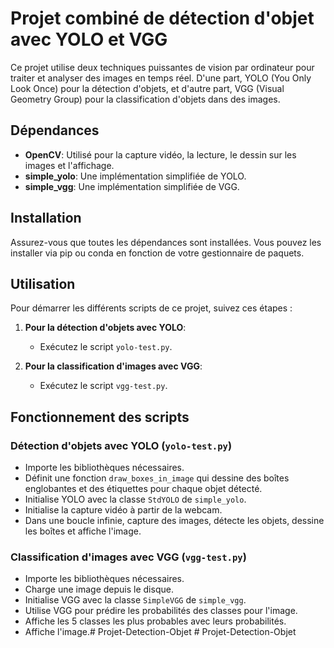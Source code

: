 # Projet combiné de détection d'objet avec YOLO et VGG

Ce projet utilise deux techniques puissantes de vision par ordinateur pour traiter et analyser des images en temps réel. D'une part, YOLO (You Only Look Once) pour la détection d'objets, et d'autre part, VGG (Visual Geometry Group) pour la classification d'objets dans des images.

## Dépendances

- **OpenCV**: Utilisé pour la capture vidéo, la lecture, le dessin sur les images et l'affichage.
- **simple_yolo**: Une implémentation simplifiée de YOLO.
- **simple_vgg**: Une implémentation simplifiée de VGG.

## Installation

Assurez-vous que toutes les dépendances sont installées. Vous pouvez les installer via pip ou conda en fonction de votre gestionnaire de paquets.

## Utilisation

Pour démarrer les différents scripts de ce projet, suivez ces étapes :

1. **Pour la détection d'objets avec YOLO**:
   - Exécutez le script `yolo-test.py`.

2. **Pour la classification d'images avec VGG**:
   - Exécutez le script `vgg-test.py`.

## Fonctionnement des scripts

### Détection d'objets avec YOLO (`yolo-test.py`)

- Importe les bibliothèques nécessaires.
- Définit une fonction `draw_boxes_in_image` qui dessine des boîtes englobantes et des étiquettes pour chaque objet détecté.
- Initialise YOLO avec la classe `StdYOLO` de `simple_yolo`.
- Initialise la capture vidéo à partir de la webcam.
- Dans une boucle infinie, capture des images, détecte les objets, dessine les boîtes et affiche l'image.

### Classification d'images avec VGG (`vgg-test.py`)

- Importe les bibliothèques nécessaires.
- Charge une image depuis le disque.
- Initialise VGG avec la classe `SimpleVGG` de `simple_vgg`.
- Utilise VGG pour prédire les probabilités des classes pour l'image.
- Affiche les 5 classes les plus probables avec leurs probabilités.
- Affiche l'image.#   P r o j e t - D e t e c t i o n - O b j e t  
 #   P r o j e t - D e t e c t i o n - O b j e t  
 